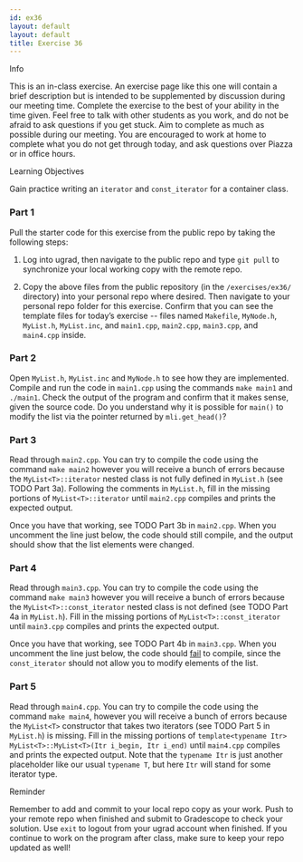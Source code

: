 ```yaml
---
id: ex36
layout: default
layout: default
title: Exercise 36
---
```


<div class='admonition info'>
<div class='title'>Info</div>
<div class='content'>
<p>This is an in-class exercise. An exercise page like this one will contain a brief description but is intended to be supplemented by discussion during our meeting time. Complete the exercise to the best of your ability in the time given. Feel free to talk with other students as you work, and do not be afraid to ask questions if you get stuck. Aim to complete as much as possible during our meeting. You are encouraged to work at home to complete what you do not get through today, and ask questions over Piazza or in office hours.</p>
</div>
</div>

<div class='admonition tip'>
<div class='title'>Learning Objectives</div>
<div class='content'>
<p>Gain practice writing an <code>iterator</code> and <code>const_iterator</code> for a container class.</p>
</div>
</div>

### Part 1
Pull the starter code for this exercise from the public repo by taking the following steps:

1.	Log into ugrad, then navigate to the public repo and type `git pull` to synchronize your local working copy with the remote repo.

2.	Copy the above files from the public repository (in the `/exercises/ex36/` directory) into your personal repo where desired. Then navigate to your personal repo folder for this exercise. Confirm that you can see the template files for today’s exercise -- files named `Makefile`, `MyNode.h`, `MyList.h`, `MyList.inc`, and `main1.cpp`, `main2.cpp`, `main3.cpp`, and `main4.cpp` inside.


### Part 2
Open `MyList.h`, `MyList.inc` and `MyNode.h` to see how they are implemented. Compile and run the code in `main1.cpp` using the commands `make main1` and `./main1`. Check the output of the program and confirm that it makes sense, given the source code. Do you understand why it is possible for `main()` to modify the list via the pointer returned by `mli.get_head()`?

### Part 3
Read through `main2.cpp`.  You can try to compile the code using the command `make main2` however you will receive a bunch of errors because the `MyList<T>::iterator` nested class is not fully defined in `MyList.h` (see TODO Part 3a).  Following the comments in `MyList.h`, fill in the missing portions of `MyList<T>::iterator` until `main2.cpp` compiles and prints the expected output.

Once you have that working, see TODO Part 3b in `main2.cpp`.  When you uncomment the line just below, the code should still compile, and the output should show that the list elements were changed.

### Part 4
Read through `main3.cpp`.  You can try to compile the code using the command `make main3` however you will receive a bunch of errors because the `MyList<T>::const_iterator` nested class is not defined (see TODO Part 4a in `MyList.h`).  Fill in the missing portions of `MyList<T>::const_iterator` until `main3.cpp` compiles and prints the expected output.

Once you have that working, see TODO Part 4b in `main3.cpp`.  When you uncomment the line just below, the code should <u>fail</u> to compile, since the `const_iterator` should not allow you to modify elements of the list.


### Part 5
Read through `main4.cpp`.  You can try to compile the code using the command `make main4`, however you will receive a bunch of errors because the `MyList<T>` constructor that takes two iterators (see TODO Part 5 in `MyList.h`) is missing.  Fill in the missing portions of `template<typename Itr> MyList<T>::MyList<T>(Itr i_begin, Itr i_end)` until `main4.cpp` compiles and prints the expected output. Note that the `typename Itr` is just another placeholder like our usual `typename T`, but here `Itr` will stand for some iterator type.

<div class='admonition tip'>
<div class='title'>Reminder</div>
<div class='content'>
<p>Remember to add and commit to your local repo copy as your work. Push to your remote repo when finished and submit to Gradescope to check your solution. Use <code>exit</code> to logout from your ugrad account when finished. If you continue to work on the program after class, make sure to keep your repo updated as well!</p>
</div>
</div>
